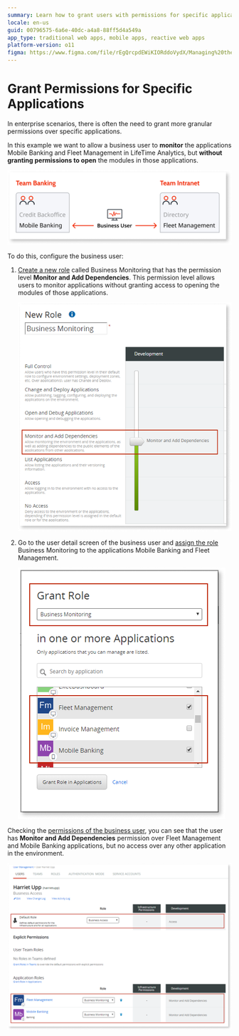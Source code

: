 ```yaml
---
summary: Learn how to grant users with permissions for specific applications.
locale: en-us
guid: 00796575-6a6e-40dc-a4a8-88ff5d4a549a
app_type: traditional web apps, mobile apps, reactive web apps
platform-version: o11
figma: https://www.figma.com/file/rEgQrcpdEWiKIORddoVydX/Managing%20the%20Applications%20Lifecycle?node-id=267:68
---
```


# Grant Permissions for Specific Applications

In enterprise scenarios, there is often the need to grant more granular permissions over specific applications.

In this example we want to allow a business user to **monitor** the applications Mobile Banking and Fleet Management in LifeTime Analytics, but **without granting permissions to open** the modules in those applications.

![Diagram showing how to grant role permissions for specific application teams](images/grant-role-for-app-teams-diag.png "Team Permissions Diagram")

To do this, configure the business user:

1. [Create a new role](create-an-it-role.md#create-a-new-role) called Business Monitoring that has the permission level **Monitor and Add Dependencies**. This permission level allows users to monitor applications without granting access to opening the modules of those applications.  

    ![Screenshot of creating a new role called Business Monitoring in LifeTime](images/grant-role-for-app-new-role-lt.png "Creating a New Role in LifeTime")

1. Go to the user detail screen of the business user and [assign the role](create-an-it-role.md#assign-a-role-to-a-user-for-a-specific-application) Business Monitoring to the applications Mobile Banking and Fleet Management.  

    ![Screenshot of assigning the Business Monitoring role to a user for Mobile Banking and Fleet Management applications](images/grant-role-for-app-assign-role-lt.png "Assigning a Role to a User")

Checking the [permissions of the business user](find-out-the-permissions-of-it-users.md#permissions-of-a-specific-IT-user), you can see that the user has **Monitor and Add Dependencies** permission over Fleet Management and Mobile Banking applications, but no access over any other application in the environment.

![Screenshot showing the permissions of a business user with Monitor and Add Dependencies permission over Fleet Management and Mobile Banking applications](images/grant-role-for-app-check-permission-lt.png "Checking User Permissions")
